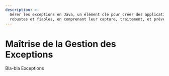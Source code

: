 ```yaml
---
description: >-
  Gérer les exceptions en Java, un élément clé pour créer des applications
  robustes et fiables, en comprenant leur capture, traitement, et prévention.
---
```


# Maîtrise de la Gestion des Exceptions

Bla-bla Exceptions
